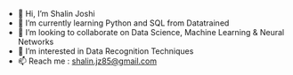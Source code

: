 - 👋 Hi, I’m Shalin Joshi
- 🌱 I’m currently learning Python and SQL from Datatrained
- 💞️ I’m looking to collaborate on Data Science, Machine Learning & Neural Networks 
- 👀 I’m interested in Data Recognition Techniques
- 📫 Reach me : shalin.jz85@gmail.com

<!---
Shalin Joshi/sjoshi85 is a ✨ special ✨ repository because its `README.md` (this file) appears on your GitHub profile.
You can click the Preview link to take a look at your changes.
--->
